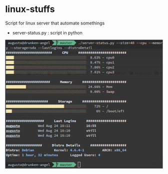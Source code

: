 # linux-stuffs
Script for linux server that automate somethings


 - server-status.py : script in python
 
 ![alt tag](https://raw.githubusercontent.com/aflavio/linux-stuffs/master/server-status.png)

